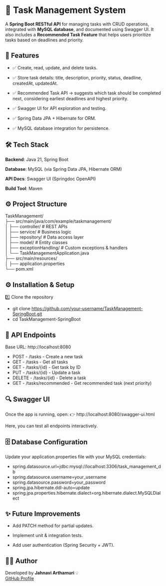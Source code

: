 # 📌 Task Management System

A **Spring Boot RESTful API** for managing tasks with CRUD operations, integrated with **MySQL database**, and documented using Swagger UI. It also includes a **Recommended Task Feature** that helps users prioritize tasks based on deadlines and priority.


## 🚀 Features

- ✅ Create, read, update, and delete tasks.

- ✅ Store task details: title, description, priority, status, deadline, createdAt, updatedAt.

- ✅ Recommended Task API → suggests which task should be completed next, considering earliest deadlines and highest priority.

- ✅ Swagger UI for API exploration and testing.

- ✅ Spring Data JPA + Hibernate for ORM.

- ✅ MySQL database integration for persistence.


## 🛠️ Tech Stack

**Backend**: Java 21, Spring Boot

**Database**: MySQL (via Spring Data JPA, Hibernate ORM)

**API Docs**: Swagger UI (Springdoc OpenAPI)

**Build Tool**: Maven


## ⚙️ Project Structure<br>

TaskManagement/<br>
├── src/main/java/com/example/taskmanagement/<br>
│ ├── controller/ # REST APIs<br>
│ ├── service/ # Business logic<br>
│ ├── repository/ # Data access layer<br>
│ ├── model/ # Entity classes<br>
│ ├── exceptionHandling/ # Custom exceptions & handlers<br>
│ └── TaskManagementApplication.java<br>
├── src/main/resources/<br>
│ ├── application.properties<br>
└── pom.xml<br>


## ⚙️ Installation & Setup<br>
1️⃣ Clone the repository<br>
 - git clone https://github.com/your-username/TaskManagement-SpringBoot.git<br>
 - cd TaskManagement-SpringBoot<br>



## 📖 API Endpoints

Base URL: http://localhost:8080<br>

- POST	 -       /tasks	        -     Create a new task <br>
- GET	-        /tasks	         -    Get all tasks<br>
- GET	 -       /tasks/{id}	 -    Get task by ID<br>
- PUT	 -       /tasks/{id}	-     Update a task<br>
- DELETE	-        /tasks/{id}	 -    Delete a task<br>
- GET	 -       /tasks/recommended  -  Get recommended task (next priority)<br>



## 🔍 Swagger UI

Once the app is running, open:
👉 http://localhost:8080/swagger-ui.html

Here, you can test all endpoints interactively.



## 🗄️ Database Configuration

Update your application.properties file with your MySQL credentials:

- spring.datasource.url=jdbc:mysql://localhost:3306/task_management_db
- spring.datasource.username=your_username
- spring.datasource.password=your_password
- spring.jpa.hibernate.ddl-auto=update
- spring.jpa.properties.hibernate.dialect=org.hibernate.dialect.MySQLDialect


## ✨ Future Improvements

- Add PATCH method for partial updates.

- Implement unit & integration tests.

- Add user authentication (Spring Security + JWT).



## 👨‍💻 Author

Developed by **Jahnavi Arthamuri** 💡<br>
[GitHub Profile](https://github.com/Jahnavi987-A)
